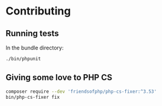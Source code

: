 Contributing
============

Running tests
--------------

In the bundle directory:

```bash
./bin/phpunit
```

Giving some love to PHP CS
---------------------------

```bash
composer require --dev 'friendsofphp/php-cs-fixer:^3.53'
bin/php-cs-fixer fix
```
